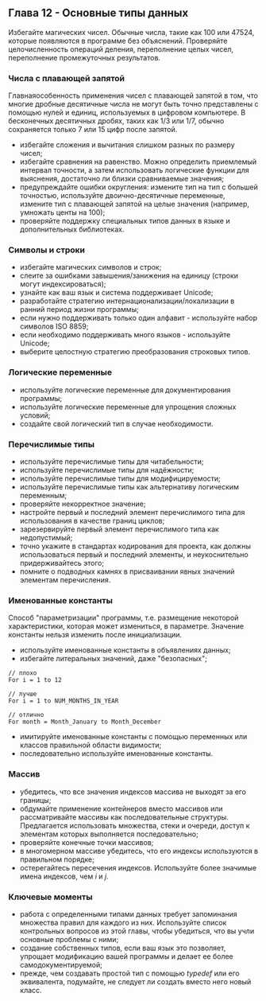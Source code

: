 ## Глава 12 - Основные типы данных
Избегайте магических чисел. Обычные числа, такие как 100 или 47524, которые появляются в программе без объяснений.
Проверяйте целочисленность операций деления, переполнение целых чисел, переполнение промежуточных результатов.
### Числа с плавающей запятой
Главнаяособенность применения чисел с плавающей запятой в том, что многие дробные десятичные числа не могут быть точно представлены с помощью нулей и единиц, используемых в цифровом компьютере. В бесконечных десятичных дробях, таких как 1/3 или 1/7, обычно сохраняется только 7 или 15 цифр после запятой.
- избегайте сложения и вычитания слишком разных по размеру чисел;
- избегайте сравнения на равенство. Можно определить приемлемый интервал точности, а затем использовать логические функции для выяснения, достаточно ли близки сравниваемые значения;
- предупреждайте ошибки округления: измените тип на тип с большей точностью, используйте двоично-десятичные переменные, измените тип с плавающей запятой на целые значения (например, умножать центы на 100);
- проверяйте поддержку специальных типов данных в языке и дополнительных библиотеках.
### Символы и строки
- избегайте магических символов и строк;
- слеите за ошибками завышения/занижения на единицу (строки могут индексироваться);
- узнайте как ваш язык и система поддерживает Unicode;
- разработайте стратегию интернационализации/локализации в ранний период жизни программы;
- если нужно поддерживать только один алфавит - используйте набор символов ISO 8859;
- если необходимо поддерживать много языков - используйте Unicode;
- выберите целостную стратегию преобразования строковых типов.
### Логические переменные
- используйте логические переменные для документирования программы;
- используйте логические переменные для упрощения сложных условий;
- создайте свой логический тип в случае необходимости.
### Перечислимые типы
- используйте перечислимые типы для читабельности;
- используйте перечислимые типы для надёжности;
- используйте перечислимые типы для модифицируемости;
- используйте перечислимые типы как альтернативу логическим переменным;
- проверяйте некорректное значение;
- настройте первый и последний элемент перечислимого типа для использования в качестве границ циклов;
- зарезервируйте первый элемент перечислимого типа как недопустимый;
- точно укажите в стандартах кодирования для проекта, как должны использоваться первый и последний элементы, и неукоснительно придерживайтесь этого;
- помните о подводных камнях в присваивании явных значений элементам перечисления.
 ### Именованные константы
 Способ "параметризации" программы, т.е. размещение некоторой характеристики, которая может измениться, в параметре. Значение константы нельзя изменить после инициализации.
 - используйте именованные константы в объявлениях данных;
 - избегайте литеральных значений, даже "безопасных";
```VBA
// плохо
For i = 1 to 12

// лучше
For i = 1 to NUM_MONTHS_IN_YEAR

// отлично
For month = Month_January to Month_December
```
- имитируйте именованные константы с помощью переменных или классов правильной области видимости;
- последовательно используйте именованные константы.
### Массив
- убедитесь, что все значения индексов массива не выходят за его границы;
- обдумайте применение контейнеров вместо массивов или рассматривайте массивы как последовательные структуры. Предлагается использовать множества, стеки и очереди, доступ к элементам которых выполняется последовательно;
- проверяйте конечные точки массивов;
- в многомерном массиве убедитесь, что его индексы используются в правильном порядке;
- остерегайтесь пересечения индексов. Используйте более значимые имена индексов, чем _i_ и _j_.
### Ключевые моменты
- работа с определенными типами данных требует запоминания множества правил для каждого из них. Используйте список контрольных вопросов из этой главы, чтобы убедиться, что вы учли основные проблемы с ними;
- создание собственных типов, если ваш язык это позволяет, упрощает модификацию вашей программы и делает ее более самодокументируемой;
- прежде, чем создавать простой тип с помощью _typedef_ или его эквивалента, подумайте, не следует ли создать вместо него новый класс.
